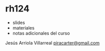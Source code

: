 # **rh**124
- slides
- materiales
- notas adicionales del curso

Jesús Arriola Villarreal
piracarter@gmail.com
